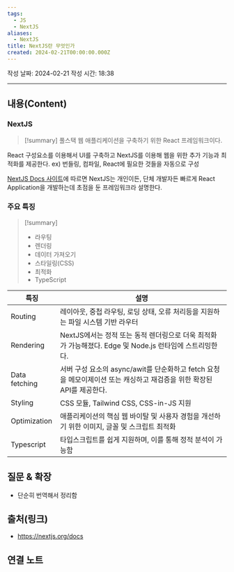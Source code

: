 ```yaml
---
tags:
  - JS
  - NextJS
aliases:
  - NextJS
title: NextJS란 무엇인가
created: 2024-02-21T00:00:00.000Z
---
```

작성 날짜: 2024-02-21
작성 시간: 18:38


----
## 내용(Content)
### NextJS
>[!summary] 
>풀스택 웹 애플리케이션을 구축하기 위한 React 프레임워크이다.  

React 구성요소를 이용해서 UI를 구축하고 NextJS를 이용해 웹을 위한 추가 기능과 최적화를 제공한다. ex) 번들링, 컴파일, React에 필요한 것들을 자동으로 구성

[NextJS Docs 사이트](https://nextjs.org/docs)에 따르면 NextJS는 개인이든, 단체 개발자든 빠르게 React Application을 개발하는데 초점을 둔 프레임워크라 설명한다.
### 주요 특징
>[!summary]
>- 라우팅
>- 렌더링
>- 데이터 가져오기
>- 스타일링(CSS)
>- 최적화
>- TypeScript


| 특징 | 설명 |
| ---- | ---- |
| Routing | 레이아웃, 중첩 라우팅, 로딩 상태, 오류 처리등을 지원하는 파일 시스템 기반 라우터 |
| Rendering | NextJS에서는 정적 또는 동적 렌더링으로 더욱 최적화가 가능해졌다. Edge 및 Node.js 런타임에 스트리밍한다. |
| Data fetching | 서버 구성 요소의 async/awit를 단순화하고 fetch 요청을 메모이제이션 또는 캐싱하고 재검증을 위한 확장된 API를 제공한다. |
| Styling | CSS 모듈, Tailwind CSS, CSS-in-JS 지원 |
| Optimization | 애플리케이션의 핵심 웹 바이탈 및 사용자 경험을 개선하기 위한 이미지, 글꼴 및 스크립트 최적화 |
| Typescript | 타입스크립트를 쉽게 지원하며, 이를 통해 정적 분석이 가능함 |



## 질문 & 확장
- 단순히 번역해서 정리함

## 출처(링크)
- https://nextjs.org/docs
## 연결 노트










